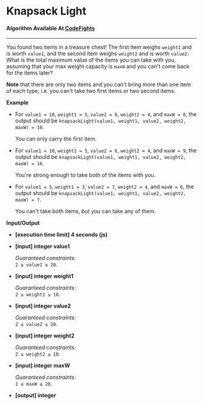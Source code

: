 # Knapsack Light

#### Algorithm Available At [CodeFights](https://codefights.com/arcade/code-arcade/at-the-crossroads/r9azLYp2BDZPyzaG2/description)

---

You found two items in a treasure chest! The first item weighs `weight1` and is worth `value1`, and the second item weighs `weight2` and is worth `value2`. What is the total maximum value of the items you can take with you, assuming that your max weight capacity is `maxW` and you can't come back for the items later?

**Note** that there are only two items and you can't bring more than one item of each type, i.e. you can't take two first items or two second items.

**Example**

- For `value1 = 10`, `weight1 = 5`, `value2 = 6`, `weight2 = 4`, and `maxW = 8`, the output should be
  `knapsackLight(value1, weight1, value2, weight2, maxW) = 10`.

  You can only carry the first item.

- For `value1 = 10`, `weight1 = 5`, `value2 = 6`, `weight2 = 4`, and `maxW = 9`, the output should be
  `knapsackLight(value1, weight1, value2, weight2, maxW) = 16`.

  You're strong enough to take both of the items with you.

- For `value1 = 5`, `weight1 = 3`, `value2 = 7`, `weight2 = 4`, and `maxW = 6`, the output should be
  `knapsackLight(value1, weight1, value2, weight2, maxW) = 7`.

  You can't take both items, but you can take any of them.

**Input/Output**

- **[execution time limit] 4 seconds (js)**

- **[input] integer value1**

  _Guaranteed constraints:_  
  `2 ≤ value1 ≤ 20`.

- **[input] integer weight1**

  _Guaranteed constraints:_  
  `2 ≤ weight1 ≤ 10`.

- **[input] integer value2**

  _Guaranteed constraints:_  
  `2 ≤ value2 ≤ 20`.

- **[input] integer weight2**

  _Guaranteed constraints:_  
  `2 ≤ weight2 ≤ 10`.

- **[input] integer maxW**

  _Guaranteed constraints:_  
  `1 ≤ maxW ≤ 20`.

- **[output] integer**